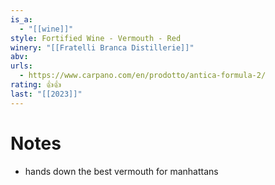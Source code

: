 ```yaml
---
is_a:
  - "[[wine]]"
style: Fortified Wine - Vermouth - Red
winery: "[[Fratelli Branca Distillerie]]"
abv: 
urls:
  - https://www.carpano.com/en/prodotto/antica-formula-2/
rating: 👍👍
last: "[[2023]]"
---
```

# Notes
- hands down the best vermouth for manhattans
